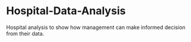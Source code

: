 # Hospital-Data-Analysis
Hospital analysis to show how management can make informed decision from their data.
